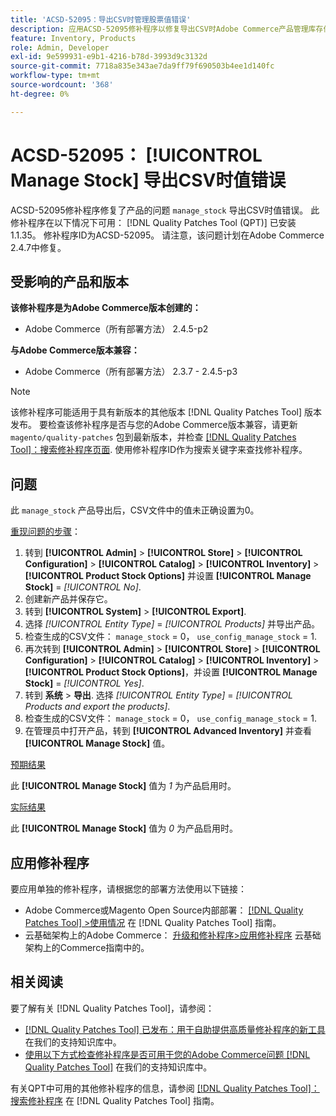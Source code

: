 ```yaml
---
title: 'ACSD-52095：导出CSV时管理股票值错误'
description: 应用ACSD-52095修补程序以修复导出CSV时Adobe Commerce产品管理库存值错误的问题。
feature: Inventory, Products
role: Admin, Developer
exl-id: 9e599931-e9b1-4216-b78d-3993d9c3132d
source-git-commit: 7718a835e343ae7da9ff79f690503b4ee1d140fc
workflow-type: tm+mt
source-wordcount: '368'
ht-degree: 0%

---
```


# ACSD-52095： [!UICONTROL Manage Stock] 导出CSV时值错误

ACSD-52095修补程序修复了产品的问题 `manage_stock` 导出CSV时值错误。 此修补程序在以下情况下可用： [!DNL Quality Patches Tool (QPT)] 已安装1.1.35。 修补程序ID为ACSD-52095。 请注意，该问题计划在Adobe Commerce 2.4.7中修复。

## 受影响的产品和版本

**该修补程序是为Adobe Commerce版本创建的：**

* Adobe Commerce（所有部署方法） 2.4.5-p2

**与Adobe Commerce版本兼容：**

* Adobe Commerce（所有部署方法） 2.3.7 - 2.4.5-p3

>[!NOTE]
>
>该修补程序可能适用于具有新版本的其他版本 [!DNL Quality Patches Tool] 版本发布。 要检查该修补程序是否与您的Adobe Commerce版本兼容，请更新 `magento/quality-patches` 包到最新版本，并检查 [[!DNL Quality Patches Tool]：搜索修补程序页面](https://experienceleague.adobe.com/tools/commerce-quality-patches/index.html). 使用修补程序ID作为搜索关键字来查找修补程序。

## 问题

此 `manage_stock` 产品导出后，CSV文件中的值未正确设置为0。

<u>重现问题的步骤</u>：

1. 转到 **[!UICONTROL Admin]** > **[!UICONTROL Store]** > **[!UICONTROL Configuration]** > **[!UICONTROL Catalog]** > **[!UICONTROL Inventory]** > **[!UICONTROL Product Stock Options]** 并设置 **[!UICONTROL Manage Stock]** = *[!UICONTROL No]*.
1. 创建新产品并保存它。
1. 转到 **[!UICONTROL System]** > **[!UICONTROL Export]**.
1. 选择 *[!UICONTROL Entity Type]* = *[!UICONTROL Products]* 并导出产品。
1. 检查生成的CSV文件： `manage_stock` = 0， `use_config_manage_stock` = 1.
1. 再次转到 **[!UICONTROL Admin]** > **[!UICONTROL Store]** > **[!UICONTROL Configuration]** > **[!UICONTROL Catalog]** > **[!UICONTROL Inventory]** > **[!UICONTROL Product Stock Options]**，并设置  **[!UICONTROL Manage Stock]** = *[!UICONTROL Yes]*.
1. 转到 **系统** > **导出**.
选择 *[!UICONTROL Entity Type]* = *[!UICONTROL Products and export the products]*.
1. 检查生成的CSV文件： `manage_stock` = 0， `use_config_manage_stock` = 1.
1. 在管理员中打开产品，转到 **[!UICONTROL Advanced Inventory]** 并查看 **[!UICONTROL Manage Stock]** 值。

<u>预期结果</u>

此 **[!UICONTROL Manage Stock]** 值为 *1* 为产品启用时。

<u>实际结果</u>

此 **[!UICONTROL Manage Stock]** 值为 *0* 为产品启用时。

## 应用修补程序

要应用单独的修补程序，请根据您的部署方法使用以下链接：

* Adobe Commerce或Magento Open Source内部部署： [[!DNL Quality Patches Tool] >使用情况](<https://experienceleague.adobe.com/docs/commerce-operations/tools/quality-patches-tool/usage.html>) 在 [!DNL Quality Patches Tool] 指南。
* 云基础架构上的Adobe Commerce： [升级和修补程序>应用修补程序](https://experienceleague.adobe.com/docs/commerce-cloud-service/user-guide/develop/upgrade/apply-patches.html) 云基础架构上的Commerce指南中的。

## 相关阅读

要了解有关 [!DNL Quality Patches Tool]，请参阅：

* [[!DNL Quality Patches Tool] 已发布：用于自助提供高质量修补程序的新工具](/help/announcements/adobe-commerce-announcements/magento-quality-patches-released-new-tool-to-self-serve-quality-patches.md) 在我们的支持知识库中。
* [使用以下方式检查修补程序是否可用于您的Adobe Commerce问题 [!DNL Quality Patches Tool]](/help/support-tools/patches-available-in-qpt-tool/check-patch-for-magento-issue-with-magento-quality-patches.md) 在我们的支持知识库中。

有关QPT中可用的其他修补程序的信息，请参阅 [[!DNL Quality Patches Tool]：搜索修补程序](<https://experienceleague.adobe.com/tools/commerce-quality-patches/index.html>) 在 [!DNL Quality Patches Tool] 指南。

